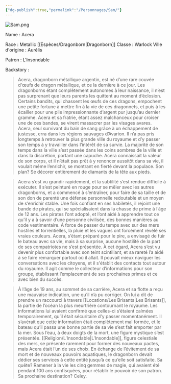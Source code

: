 ```yaml
---
{"dg-publish":true,"permalink":"/Personnages/Sam/"}
---
```


![Sam.png](/img/user/EXTRA/00_IMAGES/Sam.png)

Name : Acera 

Race : Metallic [[Espèces/Dragonborn\|Dragonborn]] 
Classe : Warlock 
Ville d'origine : Aurélis 

Patron : L'Insondable

Backstory : 

> Acera, dragonborn métallique argentin, est né d’une rare couvée d'œufs de dragon métallique, et ce la dernière à ce jour. Les dragonborns étant complètement autonomes à leur naissance, il n’est pas surprenant que leurs parents les quittent au moment d’éclosion. Certains bandits, qui chassent les œufs de ces dragons, empochent une petite fortune à mettre fin à la vie de ces dragonnets, et puis à les écailler pour une pile impressionnante d’argent pur jusqu’au dernier gramme. Acera et sa fratrie, étant assez malchanceux pour croiser une de ces bandes, se virent massacrer par les visages avares. Acera, seul survivant du bain de sang grâce à un échappement de justesse, erra dans les régions sauvages d’Avarion. Il n’a pas pris longtemps à retrouver la plus grande ville du royaume et d’y passer son temps à y travailler dans l’intérêt de sa survie. La majorité de son temps dans la ville s’est passée dans les coins sombres de la ville et dans la discrétion, portant une capuche. Acera connaissait la valeur de son corps, et il n’était pas prêt à y renoncer aussitôt dans sa vie, il voulait même l’enrichir, se montrant en fierté devant la populace. Son plan? Se décorer entièrement de diamants de la tête aux pieds.

> Acera s’est vu grandir rapidement, et la subtilité s’est rendue difficile à exécuter. Il s’est peinturé en rouge pour se mêler avec les autres dragonborns, et a commencé à s’entraîner, pour faire de sa taille et de son don de parenté une défense personnelle redoutable et un moyen de s’enrichir stable. Une fois confiant en ses habiletés, il rejoint une bande de pirates, qui se spécialisaient dans la chasse de prime à l’âge de 12 ans. Les pirates l’ont adopté, et l’ont aidé à apprendre tout ce qu’il y a à savoir d’une personne civilisée, des bonnes manières au code vestimentaire. À force de passer du temps avec sur des mers hostiles et torrentielles, la pluie et les vagues ont forcément révélé ses vraies couleurs. Acera, s’étant préparé pour le pire, a envisagé de fuir le bateau avec sa vie, mais à sa surprise, aucune hostilité de la part de ses compatriotes ne s’est présentée. À cet égard, Acera s’est vu devenir plus confortable avec son teint scintillant, et sa rareté l’a aidé à se faire remarquer partout où il allait. Il pouvait mieux naviguer les conversations avec les citoyens, et il s'établit des contacts tout autour du royaume. Il agit comme le collecteur d’informations pour son groupe, établissant l’emplacement de ses prochaines primes et ce avec bien du succès.

> À l’âge de 19 ans, au sommet de sa carrière, Acera et sa flotte a reçu une mauvaise indication, une qu’il n’a pu corriger. On lui a dit de prendre un raccourci à travers [[Locations/Les Brisants\|Les Brisants]], la partie de l’océan la plus meurtrière contournant le royaume. Les informations lui avaient confirmé que celles-ci s’étaient calmées temporairement, qu’il était sécuritaire d’y passer momentanément. Il s’avérait que cette information était complètement mal formée, et le bateau qu’il passa une bonne partie de sa vie s’est fait emporter par la mer. Sous l’eau, à deux doigts de la mort, une figure mystique s’est présentée. [[Religion/L'Insondable\|L'Insondable]], figure celestiale des mers, se présente rarement pour former des nouveaux pactes, mais Acera était l’un de ses choix. En échange de l’évitement de sa mort et de nouveaux pouvoirs aquatiques, le dragonborn devait dédier ses services à cette entité jusqu’à ce qu’elle soit satisfaite. Sa quête? Ramener à la vie les cinq gemmes de magie, qui avaient été pendant 100 ans confisquées, pour rétablir le pouvoir de son patron. Sa prochaine destination? Celey.

